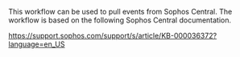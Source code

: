 This workflow can be used to pull events from Sophos Central.
The workflow is based on the following Sophos Central documentation.

https://support.sophos.com/support/s/article/KB-000036372?language=en_US

